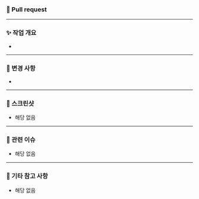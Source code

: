 ### 📌 Pull request
<!-- PR 주제를 작성 ex) feat: 회원가입 폼 UI 구현 -->
> 

---

### ✨ 작업 개요
<!-- 어떤 기능을 개발/수정했는지 간략히 작성 -->
- 

---

### 🔧 변경 사항
<!-- 주요 변경 사항을 작성 -->
- 

---

### 📸 스크린샷
<!-- UI 변경이 있다면 before / after 이미지 첨부 -->
- 해당 없음
---

### 📂 관련 이슈
<!-- 해당할 경우에만 작성 -->
- 해당 없음

---

### 📌 기타 참고 사항
<!-- 리뷰어가 알면 좋을 정보 (ex. npm install 필요, API Key 필요 등) -->
- 해당 없음
